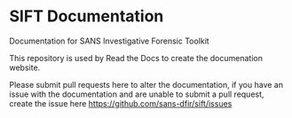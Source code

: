 # SIFT Documentation

Documentation for SANS Investigative Forensic Toolkit

This repository is used by Read the Docs to create the documenation website.

Please submit pull requests here to alter the documentation, if you have an issue with the documentation and are unable to submit a pull request, create the issue here https://github.com/sans-dfir/sift/issues
